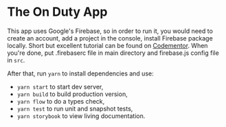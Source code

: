 # The On Duty App
This app uses Google's Firebase, so in order to run it, you would need to create an account, add a project in the console, install Firebase package locally. Short but excellent tutorial can be found on [Codementor](https://www.codementor.io/yurio/all-you-need-is-react-firebase-4v7g9p4kf). When you're done, put .firebaserc file in main directory and firebase.js config file in `src`.

After that, run `yarn` to install dependencies and use:
* `yarn start` to start dev server,
* `yarn build` to build production version,
* `yarn flow` to do a types check,
* `yarn test` to run unit and snapshot tests,
* `yarn storybook` to view living documentation.